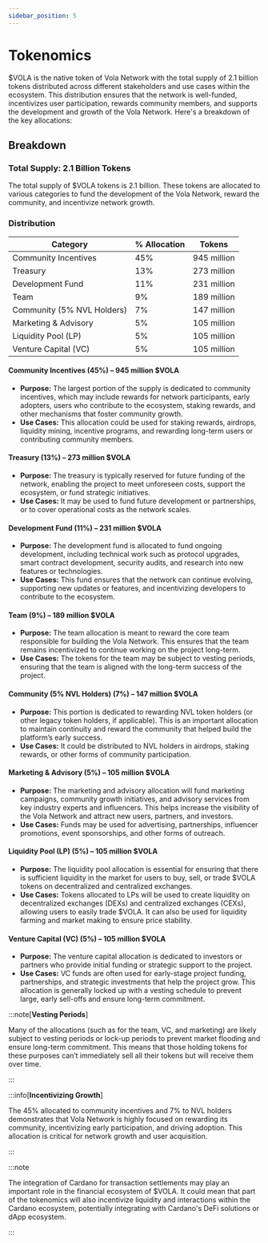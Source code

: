 ```yaml
---
sidebar_position: 5
---
```


# Tokenomics

\$VOLA is the native token of Vola Network with the total supply of 2.1 billion tokens distributed across different stakeholders and use cases within the ecosystem. This distribution ensures that the network is well-funded, incentivizes user participation, rewards community members, and supports the development and growth of the Vola Network. Here's a breakdown of the key allocations:

## Breakdown

### Total Supply: 2.1 Billion Tokens

The total supply of $VOLA tokens is 2.1 billion. These tokens are allocated to various categories to fund the development of the Vola Network, reward the community, and incentivize network growth.

### Distribution

| Category                   | % Allocation | Tokens      |
| -------------------------- | ------------ | ----------- |
| Community Incentives       | 45%          | 945 million |
| Treasury                   | 13%          | 273 million |
| Development Fund           | 11%          | 231 million |
| Team                       | 9%           | 189 million |
| Community (5% NVL Holders) | 7%           | 147 million |
| Marketing & Advisory       | 5%           | 105 million |
| Liquidity Pool (LP)        | 5%           | 105 million |
| Venture Capital (VC)       | 5%           | 105 million |

#### Community Incentives (45%) – 945 million $VOLA

- **Purpose:** The largest portion of the supply is dedicated to community incentives, which may include rewards for network participants, early adopters, users who contribute to the ecosystem, staking rewards, and other mechanisms that foster community growth.
- **Use Cases:** This allocation could be used for staking rewards, airdrops, liquidity mining, incentive programs, and rewarding long-term users or contributing community members.

#### Treasury (13%) – 273 million $VOLA

- **Purpose:** The treasury is typically reserved for future funding of the network, enabling the project to meet unforeseen costs, support the ecosystem, or fund strategic initiatives.
- **Use Cases:** It may be used to fund future development or partnerships, or to cover operational costs as the network scales.

#### Development Fund (11%) – 231 million $VOLA

- **Purpose:** The development fund is allocated to fund ongoing development, including technical work such as protocol upgrades, smart contract development, security audits, and research into new features or technologies.
- **Use Cases:** This fund ensures that the network can continue evolving, supporting new updates or features, and incentivizing developers to contribute to the ecosystem.

#### Team (9%) – 189 million $VOLA

- **Purpose:** The team allocation is meant to reward the core team responsible for building the Vola Network. This ensures that the team remains incentivized to continue working on the project long-term.
- **Use Cases:** The tokens for the team may be subject to vesting periods, ensuring that the team is aligned with the long-term success of the project.

#### Community (5% NVL Holders) (7%) – 147 million $VOLA

- **Purpose:** This portion is dedicated to rewarding NVL token holders (or other legacy token holders, if applicable). This is an important allocation to maintain continuity and reward the community that helped build the platform’s early success.
- **Use Cases:** It could be distributed to NVL holders in airdrops, staking rewards, or other forms of community participation.

#### Marketing & Advisory (5%) – 105 million $VOLA

- **Purpose:** The marketing and advisory allocation will fund marketing campaigns, community growth initiatives, and advisory services from key industry experts and influencers. This helps increase the visibility of the Vola Network and attract new users, partners, and investors.
- **Use Cases:** Funds may be used for advertising, partnerships, influencer promotions, event sponsorships, and other forms of outreach.

#### Liquidity Pool (LP) (5%) – 105 million $VOLA

- **Purpose:** The liquidity pool allocation is essential for ensuring that there is sufficient liquidity in the market for users to buy, sell, or trade $VOLA tokens on decentralized and centralized exchanges.
- **Use Cases:** Tokens allocated to LPs will be used to create liquidity on decentralized exchanges (DEXs) and centralized exchanges (CEXs), allowing users to easily trade $VOLA. It can also be used for liquidity farming and market making to ensure price stability.

#### Venture Capital (VC) (5%) – 105 million $VOLA

- **Purpose:** The venture capital allocation is dedicated to investors or partners who provide initial funding or strategic support to the project.
- **Use Cases:** VC funds are often used for early-stage project funding, partnerships, and strategic investments that help the project grow. This allocation is generally locked up with a vesting schedule to prevent large, early sell-offs and ensure long-term commitment.

:::note[**Vesting Periods**]

Many of the allocations (such as for the team, VC, and marketing) are likely subject to vesting periods or lock-up periods to prevent market flooding and ensure long-term commitment. This means that those holding tokens for these purposes can’t immediately sell all their tokens but will receive them over time.

:::

:::info[**Incentivizing Growth**]

The 45% allocated to community incentives and 7% to NVL holders demonstrates that Vola Network is highly focused on rewarding its community, incentivizing early participation, and driving adoption. This allocation is critical for network growth and user acquisition.

:::

:::note

The integration of Cardano for transaction settlements may play an important role in the financial ecosystem of $VOLA. It could mean that part of the tokenomics will also incentivize liquidity and interactions within the Cardano ecosystem, potentially integrating with Cardano's DeFi solutions or dApp ecosystem.

:::
